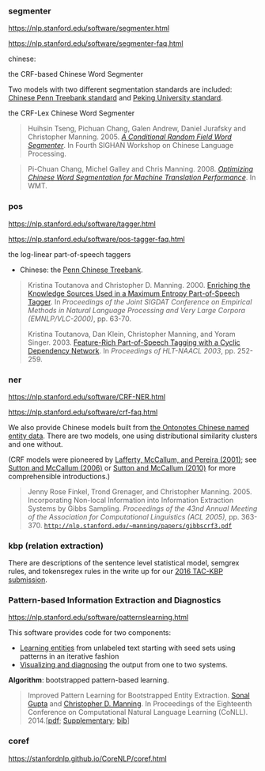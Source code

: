 

### segmenter

https://nlp.stanford.edu/software/segmenter.html

https://nlp.stanford.edu/software/segmenter-faq.html

chinese:

the CRF-based Chinese Word Segmenter

Two models with two different segmentation standards are included: [Chinese Penn Treebank standard](http://www.cis.upenn.edu/~chinese/segguide.3rd.ch.pdf) and [Peking University standard](http://sighan.cs.uchicago.edu/bakeoff2005/data/pku_spec.pdf).



the CRF-Lex Chinese Word Segmenter 



>  Huihsin Tseng, Pichuan Chang, Galen Andrew, Daniel Jurafsky and Christopher Manning. 2005. [*A Conditional Random Field Word Segmenter*](http://nlp.stanford.edu/pubs/sighan2005.pdf). In Fourth SIGHAN Workshop on Chinese Language Processing.

> Pi-Chuan Chang, Michel Galley and Chris Manning. 2008. [*Optimizing Chinese Word Segmentation for Machine Translation Performance*](http://nlp.stanford.edu/pubs/acl-wmt08-cws.pdf). In WMT.



### pos

https://nlp.stanford.edu/software/tagger.html

https://nlp.stanford.edu/software/pos-tagger-faq.html

the log-linear part-of-speech taggers

- Chinese: the [Penn Chinese Treebank](http://www.cis.upenn.edu/~chinese/).

> Kristina Toutanova and Christopher D. Manning. 2000. [Enriching the Knowledge Sources Used in a Maximum Entropy Part-of-Speech Tagger](http://nlp.stanford.edu/~manning/papers/emnlp2000.pdf). In *Proceedings of the Joint SIGDAT Conference on Empirical Methods in Natural Language Processing and Very Large Corpora (EMNLP/VLC-2000)*, pp. 63-70.
>
> Kristina Toutanova, Dan Klein, Christopher Manning, and Yoram Singer. 2003. [Feature-Rich Part-of-Speech Tagging with a Cyclic Dependency Network](http://nlp.stanford.edu/~manning/papers/tagging.pdf). In *Proceedings of HLT-NAACL 2003*, pp. 252-259.



### ner

https://nlp.stanford.edu/software/CRF-NER.html

https://nlp.stanford.edu/software/crf-faq.html

We also provide Chinese models built from <u>the Ontonotes Chinese named entity data</u>. There are two models, one using distributional similarity clusters and one without. 

 (CRF models were pioneered by [Lafferty, McCallum, and Pereira (2001)](http://www.cis.upenn.edu/~pereira/papers/crf.pdf); see [Sutton and McCallum (2006)](http://people.cs.umass.edu/~mccallum/papers/crf-tutorial.pdf) or [Sutton and McCallum (2010)](http://arxiv.org/pdf/1011.4088v1) for more comprehensible introductions.)

> Jenny Rose Finkel, Trond Grenager, and Christopher Manning. 2005. Incorporating Non-local Information into Information Extraction Systems by Gibbs Sampling. *Proceedings of the 43nd Annual Meeting of the Association for Computational Linguistics (ACL 2005),* pp. 363-370. [`http://nlp.stanford.edu/~manning/papers/gibbscrf3.pdf`](http://nlp.stanford.edu/~manning/papers/gibbscrf3.pdf)



### kbp (relation extraction)

There are descriptions of the sentence level statistical model, semgrex rules, and tokensregex rules in the write up for our [2016 TAC-KBP submission](https://nlp.stanford.edu/pubs/zhang2016stanford.pdf). 



### Pattern-based Information Extraction and Diagnostics

https://nlp.stanford.edu/software/patternslearning.html

This software provides code for two components:

- [Learning entities](https://nlp.stanford.edu/software/patternslearning.html#bootstrap) from unlabeled text starting with seed sets using patterns in an iterative fashion
- [Visualizing and diagnosing](https://nlp.stanford.edu/software/patternslearning.html#viz) the output from one to two systems.



**Algorithm**: bootstrapped pattern-based learning.

> Improved Pattern Learning for Bootstrapped Entity Extraction. [Sonal Gupta](http://www.cs.stanford.edu/people/sonal/) and [Christopher D. Manning](http://nlp.stanford.edu/~manning/). In Proceedings of the Eighteenth Conference on Computational Natural Language Learning (CoNLL). 2014.[[pdf](http://nlp.stanford.edu/pubs/gupta14evalpatterns.pdf); [Supplementary](http://nlp.stanford.edu/pubs/gupta14evalpatterns-supplemental.pdf); [bib](http://nlp.stanford.edu/pubs/gupta14evalpatterns.bib)]



### coref

https://stanfordnlp.github.io/CoreNLP/coref.html









